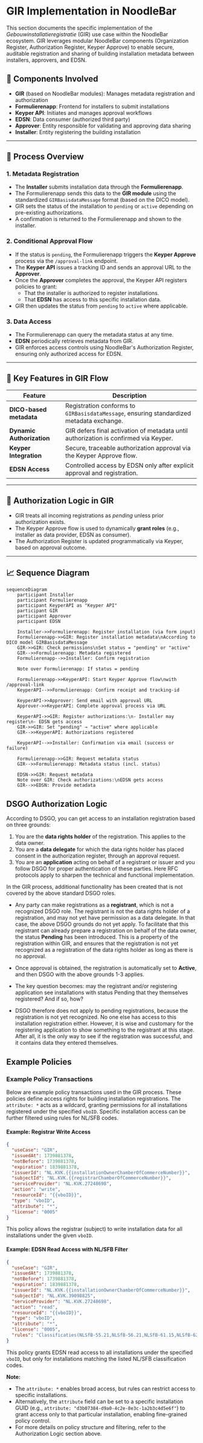 # GIR Implementation in NoodleBar

This section documents the specific implementation of the *Gebouwinstallatieregistratie* (GIR) use case within the NoodleBar ecosystem. GIR leverages modular NoodleBar components (Organization Register, Authorization Register, Keyper Approve) to enable secure, auditable registration and sharing of building installation metadata between installers, approvers, and EDSN.

## 🧩 Components Involved

- **GIR** (based on NoodleBar modules): Manages metadata registration and authorization
- **Formulierenapp**: Frontend for installers to submit installations
- **Keyper API**: Initiates and manages approval workflows
- **EDSN**: Data consumer (authorized third party)
- **Approver**: Entity responsible for validating and approving data sharing
- **Installer**: Entity registering the building installation

---

## 🔁 Process Overview

### 1. Metadata Registration

- The **Installer** submits installation data through the **Formulierenapp**.
- The Formulierenapp sends this data to the **GIR module** using the standardized `GIRBasisdataMessage` format (based on the DICO model).
- GIR sets the status of the installation to `pending` or `active` depending on pre-existing authorizations.
- A confirmation is returned to the Formulierenapp and shown to the installer.

### 2. Conditional Approval Flow

- If the status is `pending`, the Formulierenapp triggers the **Keyper Approve** process via the `/approval-link` endpoint.
- The **Keyper API** issues a tracking ID and sends an approval URL to the **Approver**.
- Once the **Approver** completes the approval, the Keyper API registers policies to grant:
  - That the installer is authorized to register installations.
  - That **EDSN** has access to this specific installation data.
- GIR then updates the status from `pending` to `active` where applicable.

### 3. Data Access

- The Formulierenapp can query the metadata status at any time.
- **EDSN** periodically retrieves metadata from GIR.
- GIR enforces access controls using NoodleBar's Authorization Register, ensuring only authorized access for EDSN.

---

## 📌 Key Features in GIR Flow

| Feature | Description |
|--------|-------------|
| **DICO-based metadata** | Registration conforms to `GIRBasisdataMessage`, ensuring standardized metadata exchange. |
| **Dynamic Authorization** | GIR defers final activation of metadata until authorization is confirmed via Keyper. |
| **Keyper Integration** | Secure, traceable authorization approval via the Keyper Approve flow. |
| **EDSN Access** | Controlled access by EDSN only after explicit approval and registration. |

---

## 🔐 Authorization Logic in GIR

- GIR treats all incoming registrations as *pending* unless prior authorization exists.
- The Keyper Approve flow is used to dynamically **grant roles** (e.g., installer as data provider, EDSN as consumer).
- The Authorization Register is updated programmatically via Keyper, based on approval outcome.

---

## 📈 Sequence Diagram

```mermaid
sequenceDiagram
    participant Installer
    participant Formulierenapp
    participant KeyperAPI as "Keyper API"
    participant GIR
    participant Approver
    participant EDSN

    Installer->>Formulierenapp: Register installation (via form input)
    Formulierenapp->>GIR: Register installation metadata\nAccording to DICO model GIRBasisdataMessage
    GIR->>GIR: Check permissions\nSet status = "pending" or "active"
    GIR-->>Formulierenapp: Metadata registered
    Formulierenapp-->>Installer: Confirm registration

    Note over Formulierenapp: If status = pending

    Formulierenapp->>KeyperAPI: Start Keyper Approve flow\nwith /approval-link
    KeyperAPI-->>Formulierenapp: Confirm receipt and tracking-id

    KeyperAPI->>Approver: Send email with approval URL
    Approver->>KeyperAPI: Complete approval process via URL

    KeyperAPI->>GIR: Register authorizations:\n- Installer may register\n- EDSN gets access
    GIR->>GIR: Set "pending" → "active" where applicable
    GIR-->>KeyperAPI: Authorizations registered

    KeyperAPI-->>Installer: Confirmation via email (success or failure)

    Formulierenapp->>GIR: Request metadata status
    GIR-->>Formulierenapp: Metadata status (incl. status)

    EDSN->>GIR: Request metadata
    Note over GIR: Check authorizations:\nEDSN gets access
    GIR-->>EDSN: Provide metadata
```

## DSGO Authorization Logic

According to DSGO, you can get access to an installation registration based on three grounds:

1. You are the **data rights holder** of the registration. This applies to the data owner.
2. You are a **data delegate** for which the data rights holder has placed consent in the authorization register, through an approval request.
3. You are an **application** acting on behalf of a registrant or issuer and you follow DSGO for proper authentication of these parties. Here RFC protocols apply to sharpen the technical and functional implementation.

In the GIR process, additional functionality has been created that is not covered by the above standard DSGO roles.

- Any party can make registrations as a **registrant**, which is not a recognized DSGO role. The registrant is not the data rights holder of a registration, and may not yet have permission as a data delegate. In that case, the above DSGO grounds do not yet apply. To facilitate that this registrant can already prepare a registration on behalf of the data owner, the status **Pending** has been introduced. This is a property of the registration within GIR, and ensures that the registration is not yet recognized as a registration of the data rights holder as long as there is no approval.

- Once approval is obtained, the registration is automatically set to **Active**, and then DSGO with the above grounds 1-3 applies.

- The key question becomes: may the registrant and/or registering application see installations with status Pending that they themselves registered? And if so, how?

- DSGO therefore does not apply to pending registrations, because the registration is not yet recognized. No one else has access to this installation registration either. However, it is wise and customary for the registering application to show something to the registrant at this stage. After all, it is the only way to see if the registration was successful, and it contains data they entered themselves.

## Example Policies

### Example Policy Transactions

Below are example policy transactions used in the GIR process. These policies define access rights for building installation registrations. The `attribute: *` acts as a wildcard, granting permissions for all installations registered under the specified `vboID`. Specific installation access can be further filtered using rules for NL/SFB codes.

#### Example: Registrar Write Access

```json
{
  "useCase": "GIR",
  "issuedAt": 1739881378,
  "notBefore": 1739881378,
  "expiration": 1839881378,
  "issuerId": "NL.KVK.{{installationOwnerChamberOfCommerceNumber}}",
  "subjectId": "NL.KVK.{{registrarChamberOfCommerceNumber}}",
  "serviceProvider": "NL.KVK.27248698",
  "action": "write",
  "resourceId": "{{vboID}}",
  "type": "vboID",
  "attribute": "*",
  "license": "0005"
}
```
This policy allows the registrar (subject) to write installation data for all installations under the given `vboID`.

#### Example: EDSN Read Access with NL/SFB Filter

```json
{
  "useCase": "GIR",
  "issuedAt": 1739881378,
  "notBefore": 1739881378,
  "expiration": 1839881378,
  "issuerId": "NL.KVK.{{installationOwnerChamberOfCommerceNumber}}",
  "subjectId": "NL.KVK.39098825",
  "serviceProvider": "NL.KVK.27248698",
  "action": "read",
  "resourceId": "{{vboID}}",
  "type": "vboID",
  "attribute": "*",
  "license": "0005",
  "rules": "Classificaties(NLSfB-55.21,NLSfB-56.21,NLSfB-61.15,NLSfB-62.32,NLSfB-61.18)"
}
```
This policy grants EDSN read access to all installations under the specified `vboID`, but only for installations matching the listed NL/SFB classification codes.

**Note:**  
- The `attribute: *` enables broad access, but rules can restrict access to specific installations.
- Alternatively, the `attribute` field can be set to a specific installation GUID (e.g., `attribute: "d3b07384-d9a0-4c2e-8e3c-1a2b3c4d5e6f"`) to grant access only to that particular installation, enabling fine-grained policy control.
- For more details on policy structure and filtering, refer to the Authorization Logic section above.